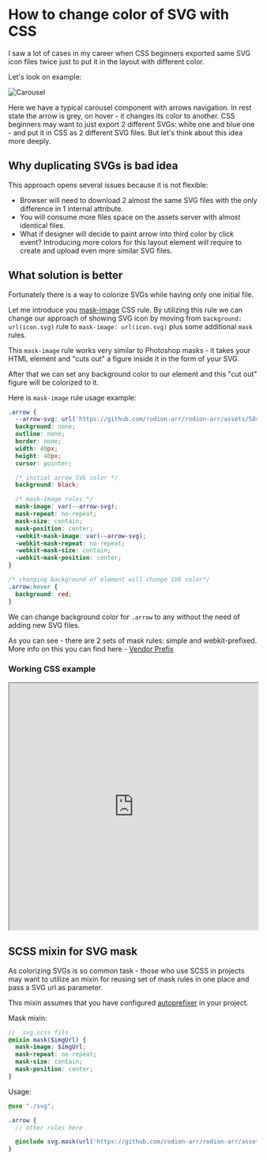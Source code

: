 # How to change color of SVG with CSS

I saw a lot of cases in my career when CSS beginners exported same SVG icon files twice just to put it in the layout with different color.

Let's look on example:

![Carousel](https://github.com/rodion-arr/rodion-arr/assets/5843270/a7342539-e35c-47a0-8243-f731f0e07df9 "Carousel example")

Here we have a typical carousel component with arrows navigation. In rest state the arrow is grey, on hover - it changes its color to another. CSS beginners may want to just export 2 different SVGs: white one and blue one - and put it in CSS as 2 different SVG files. But let's think about this idea more deeply.

## Why duplicating SVGs is bad idea

This approach opens several issues because it is not flexible:

- Browser will need to download 2 almost the same SVG files with the only difference in 1 internal attribute.
- You will consume more files space on the assets server with almost identical files.
- What if designer will decide to paint arrow into third color by click event? Introducing more colors for this layout element will require to create and upload even more similar SVG files.

## What solution is better

Fortunately there is a way to colorize SVGs while having only one initial file.

Let me introduce you <a href="https://developer.mozilla.org/en-US/docs/Web/CSS/mask-image" target="_blank">mask-image</a> CSS rule. By utilizing this rule we can change our approach of showing SVG icon by moving from `background: url(icon.svg)` rule to `mask-image: url(icon.svg)` plus some additional `mask` rules.

This `mask-image` rule works very similar to Photoshop masks - it takes your HTML element and "cuts out" a figure inside it in the form of your SVG.

After that we can set any background color to our element and this "cut out" figure will be colorized to it.

Here is `mask-image` rule usage example:

```css
.arrow {
  --arrow-svg: url('https://github.com/rodion-arr/rodion-arr/assets/5843270/0423a92c-1fe1-4dc5-a02e-cccdec646b00');
  background: none;
  outline: none;
  border: none;
  width: 40px;
  height: 40px;
  cursor: pointer;

  /* initial arrow SVG color */
  background: black;

  /* mask-image rules */
  mask-image: var(--arrow-svg);
  mask-repeat: no-repeat;
  mask-size: contain;
  mask-position: center;
  -webkit-mask-image: var(--arrow-svg);
  -webkit-mask-repeat: no-repeat;
  -webkit-mask-size: contain;
  -webkit-mask-position: center;
}

/* changing background of element will change SVG color*/
.arrow:hover {
  background: red;
}
```

We can change background color for `.arrow` to any without the need of adding new SVG files.

As you can see - there are 2 sets of mask rules: simple and webkit-prefixed. More info on this you can find here - <a href="https://developer.mozilla.org/en-US/docs/Glossary/Vendor_Prefix" target="_blank">Vendor Prefix</a>

### Working CSS example

<iframe src="https://stackblitz.com/edit/web-platform-rtswwh?embed=1&&file=index.html" style="width: 100%;height: 500px;"></iframe>

## SCSS mixin for SVG mask

As colorizing SVGs is so common task - those who use SCSS in projects may want to utilize an mixin for reusing set of mask rules in one place and pass a SVG url as parameter.

This mixin assumes that you have configured  <a href="https://www.npmjs.com/package/autoprefixer" target="_blank">autoprefixer</a> in your project.

Mask mixin:

```scss
// _svg.scss fils
@mixin mask($imgUrl) {
  mask-image: $imgUrl;
  mask-repeat: no-repeat;
  mask-size: contain;
  mask-position: center;
}
```

Usage:
```scss
@use "./svg";

.arrow {
  // other rules here

  @include svg.mask(url('https://github.com/rodion-arr/rodion-arr/assets/5843270/0423a92c-1fe1-4dc5-a02e-cccdec646b00'));
}
```
